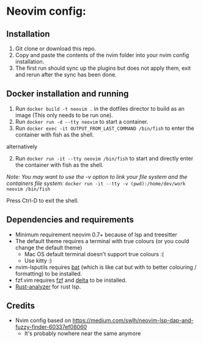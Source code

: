 # Neovim config:

## Installation
1. Git clone or download this repo.
2. Copy and paste the contents of the nvim folder into your nvim config installation.
3. The first run should sync up the plugins but does not apply them, exit and rerun after the sync has been done.

## Docker installation and running
1. Run `docker build -t neovim .` in the dotfiles director to build as an image (This only needs to be run one).
2. Run `docker run -d --tty neovim` to start a container.
3. Run `docker exec -it OUTPUT_FROM_LAST_COMMAND /bin/fish` to enter the container with fish as the shell.

alternatively

2. Run `docker run -it --tty neovim /bin/fish` to start and directly enter the container with fish as the shell.

*Note: You may want to use the -v option to link your file system and the containers file system:* `docker run -it --tty -v (pwd):/home/dev/work neovim /bin/fish`

Press Ctrl-D to exit the shell.

## Dependencies and requirements
- Minimum requirement neovim 0.7+ because of lsp and treesitter
- The default theme requires a terminal with true colours (or you could change the default theme)
    - Mac OS default terminal doesn't support true colours :(
    - Use kitty :)
- nvim-lsputils requires [bat](https://github.com/sharkdp/bat) (which is like cat but with to better colouring / formatting) to be installed.
- fzf.vim requires [fzf](https://github.com/junegunn/fzf) and [delta](https://github.com/dandavison/delta) to be installed.
- [Rust-analyzer](https://rust-analyzer.github.io/) for rust lsp.

## Credits
- Nvim config based on https://medium.com/swlh/neovim-lsp-dap-and-fuzzy-finder-60337ef08060
    - It's probably nowhere near the same anymore
